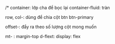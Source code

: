 /\*
container: lớp cha để bọc lại
container-fluid: tràn

row, col-: dùng để chia cột
btn btn-primary

offset-: đẩy ra theo số lượng cột mong muốn

mt- : margin-top
d-flext: display: flex
